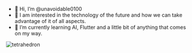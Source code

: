 - 👋 Hi, I’m @unavoidable0100
- 👀 I am interested in the technology of the future and how we can take advantage of it of all aspects.
- 🌱 I’m currently learning AI, Flutter and a little bit of anything that comes on my way.


![tetrahedron](https://github-readme-stats.vercel.app/api?username=unavoidable0100&show_icons=true&theme=dark)

<!---
unavoidable0100/unavoidable0100 is a ✨ special ✨ repository because its `README.md` (this file) appears on your GitHub profile.
You can click the Preview link to take a look at your changes.
--->
